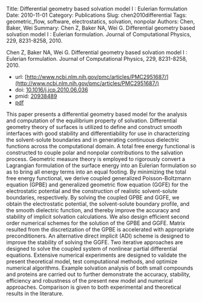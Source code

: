 Title: Differential geometry based solvation model I : Eulerian formulation
Date: 2010-11-01
Category: Publications
Slug: chen2010differential
Tags: geometric_flow, software, electrostatics, solvation, nonpolar
Authors: Chen, Baker, Wei
Summary: Chen Z, Baker NA, Wei G. Differential geometry based solvation model I : Eulerian formulation. Journal of Computational Physics, 229, 8231-8258, 2010. 

Chen Z, Baker NA, Wei G. Differential geometry based solvation model I : Eulerian formulation. Journal of Computational Physics, 229, 8231-8258, 2010. 

* url: [http://www.ncbi.nlm.nih.gov/pmc/articles/PMC2951687/](http://www.ncbi.nlm.nih.gov/pmc/articles/PMC2951687/)
* doi: [10.1016/j.jcp.2010.06.036](http://dx.doi.org/10.1016/j.jcp.2010.06.036)
* pmid: [20938489](http://www.ncbi.nlm.nih.gov/pubmed/20938489)
* [pdf](http://sobolevnrm.github.io/papers/chen2010differential.pdf)

This paper presents a differential geometry based model for the analysis and computation of the equilibrium property of solvation. Differential geometry theory of surfaces is utilized to define and construct smooth interfaces with good stability and differentiability for use in characterizing the solvent-solute boundaries and in generating continuous dielectric functions across the computational domain. A total free energy functional is constructed to couple polar and nonpolar contributions to the salvation process. Geometric measure theory is employed to rigorously convert a Lagrangian formulation of the surface energy into an Eulerian formulation so as to bring all energy terms into an equal footing. By minimizing the total free energy functional, we derive coupled generalized Poisson-Boltzmann equation (GPBE) and generalized geometric flow equation (GGFE) for the electrostatic potential and the construction of realistic solvent-solute boundaries, respectively. By solving the coupled GPBE and GGFE, we obtain the electrostatic potential, the solvent-solute boundary profile, and the smooth dielectric function, and thereby improve the accuracy and stability of implicit solvation calculations. We also design efficient second order numerical schemes for the solution of the GPBE and GGFE. Matrix resulted from the discretization of the GPBE is accelerated with appropriate preconditioners. An alternative direct implicit (ADI) scheme is designed to improve the stability of solving the GGFE. Two iterative approaches are designed to solve the coupled system of nonlinear partial differential equations. Extensive numerical experiments are designed to validate the present theoretical model, test computational methods, and optimize numerical algorithms. Example solvation analysis of both small compounds and proteins are carried out to further demonstrate the accuracy, stability, efficiency and robustness of the present new model and numerical approaches. Comparison is given to both experimental and theoretical results in the literature.
